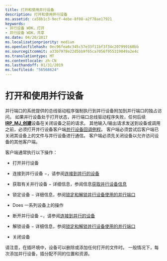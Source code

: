 ```yaml
---
title: 打开和使用并行设备
description: 打开和使用并行设备
ms.assetid: ca58b1c3-9ecf-4ebe-8f08-a2f78ae17921
keywords:
- 并行设备 WDK，打开
- 并行设备 WDK，共享
ms.date: 04/20/2017
ms.localizationpriority: medium
ms.openlocfilehash: 0ec96fea6c345c57e33f11bf3f34c207999160bb
ms.sourcegitcommit: a33b7978e22d5bb9f65ca7056f955319049a2e4c
ms.translationtype: MT
ms.contentlocale: zh-CN
ms.lasthandoff: 01/31/2019
ms.locfileid: "56568624"
---
```

# <a name="opening-and-using-a-parallel-device"></a>打开和使用并行设备





并行端口的系统提供的总线驱动程序强制执行到并行设备附加到并行端口的独占访问。 如果并行设备处于打开状态，并行端口总线驱动程序失败，任何后续[ **IRP\_MJ\_创建**](https://msdn.microsoft.com/library/windows/hardware/ff544131)设备在关闭设备之前的请求。 其他输入/输出请求发送到设备或调用之前，必须打开并行设备客户端[并行设备回调例程](https://msdn.microsoft.com/library/windows/hardware/ff544275)。 客户端必须尝试后客户端已关闭其设备上的文件与并行设备进行通信。 客户端必须先关闭设备以允许访问设备的其他客户端。

客户端通常执行以下操作：

-   打开并行设备

-   连接到并行设备 −，请参阅[连接到并行的设备](connecting-to-a-parallel-device.md)

-   获取有关并行设备 − 详细信息，参阅信息[获取并行设备信息](obtaining-information-about-a-parallel-device.md)

-   锁定设备 − 详细信息，参阅[锁定和解锁并行设备使用的并行端口](locking-and-unlocking-a-parallel-port-for-use-by-a-parallel-device.md)

-   Does 一系列设备上的操作

-   断开并行设备 −，请参阅[连接到并行的设备](connecting-to-a-parallel-device.md)

-   解锁设备 − 详细信息，参阅[锁定和解锁并行设备使用的并行端口](locking-and-unlocking-a-parallel-port-for-use-by-a-parallel-device.md)

-   关闭设备

请注意，在插环境中，设备可以删除或添加任何打开的文件时。 一般情况下，每次添加并行设备，插分配不同的位置和资源。

 

 




